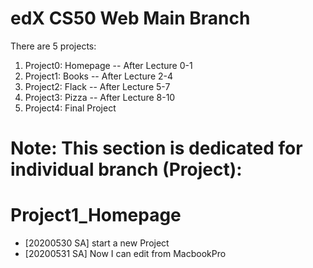 # edX CS50 Web Main Branch

There are 5 projects:
1. Project0: Homepage -- After Lecture 0-1
2. Project1: Books -- After Lecture 2-4
3. Project2: Flack -- After Lecture 5-7
4. Project3: Pizza -- After Lecture 8-10
5. Project4: Final Project 

# Note: This section is dedicated for individual branch (Project):
# Project1_Homepage
- [20200530 SA] start a new Project
- [20200531 SA] Now I can edit from MacbookPro
